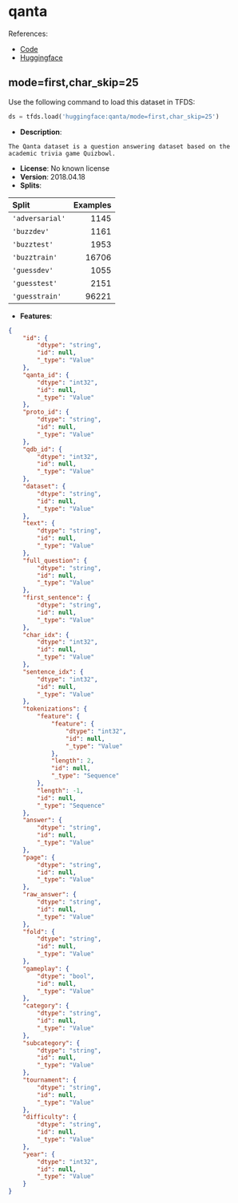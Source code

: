 # qanta

References:

*   [Code](https://github.com/huggingface/datasets/blob/master/datasets/qanta)
*   [Huggingface](https://huggingface.co/datasets/qanta)


## mode=first,char_skip=25


Use the following command to load this dataset in TFDS:

```python
ds = tfds.load('huggingface:qanta/mode=first,char_skip=25')
```

*   **Description**:

```
The Qanta dataset is a question answering dataset based on the academic trivia game Quizbowl.
```

*   **License**: No known license
*   **Version**: 2018.04.18
*   **Splits**:

Split  | Examples
:----- | -------:
`'adversarial'` | 1145
`'buzzdev'` | 1161
`'buzztest'` | 1953
`'buzztrain'` | 16706
`'guessdev'` | 1055
`'guesstest'` | 2151
`'guesstrain'` | 96221

*   **Features**:

```json
{
    "id": {
        "dtype": "string",
        "id": null,
        "_type": "Value"
    },
    "qanta_id": {
        "dtype": "int32",
        "id": null,
        "_type": "Value"
    },
    "proto_id": {
        "dtype": "string",
        "id": null,
        "_type": "Value"
    },
    "qdb_id": {
        "dtype": "int32",
        "id": null,
        "_type": "Value"
    },
    "dataset": {
        "dtype": "string",
        "id": null,
        "_type": "Value"
    },
    "text": {
        "dtype": "string",
        "id": null,
        "_type": "Value"
    },
    "full_question": {
        "dtype": "string",
        "id": null,
        "_type": "Value"
    },
    "first_sentence": {
        "dtype": "string",
        "id": null,
        "_type": "Value"
    },
    "char_idx": {
        "dtype": "int32",
        "id": null,
        "_type": "Value"
    },
    "sentence_idx": {
        "dtype": "int32",
        "id": null,
        "_type": "Value"
    },
    "tokenizations": {
        "feature": {
            "feature": {
                "dtype": "int32",
                "id": null,
                "_type": "Value"
            },
            "length": 2,
            "id": null,
            "_type": "Sequence"
        },
        "length": -1,
        "id": null,
        "_type": "Sequence"
    },
    "answer": {
        "dtype": "string",
        "id": null,
        "_type": "Value"
    },
    "page": {
        "dtype": "string",
        "id": null,
        "_type": "Value"
    },
    "raw_answer": {
        "dtype": "string",
        "id": null,
        "_type": "Value"
    },
    "fold": {
        "dtype": "string",
        "id": null,
        "_type": "Value"
    },
    "gameplay": {
        "dtype": "bool",
        "id": null,
        "_type": "Value"
    },
    "category": {
        "dtype": "string",
        "id": null,
        "_type": "Value"
    },
    "subcategory": {
        "dtype": "string",
        "id": null,
        "_type": "Value"
    },
    "tournament": {
        "dtype": "string",
        "id": null,
        "_type": "Value"
    },
    "difficulty": {
        "dtype": "string",
        "id": null,
        "_type": "Value"
    },
    "year": {
        "dtype": "int32",
        "id": null,
        "_type": "Value"
    }
}
```


